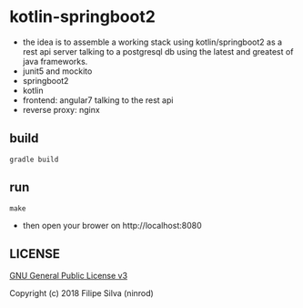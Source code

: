 # kotlin-springboot2

* the idea is to assemble a working stack using kotlin/springboot2 as a rest api server talking to a postgresql db using the latest and greatest of java frameworks. 
* junit5 and mockito 
* springboot2
* kotlin
* frontend: angular7 talking to the rest api
* reverse proxy: nginx

## build

    gradle build

## run

    make
    
* then open your brower on http://localhost:8080

## LICENSE

[GNU General Public License v3](https://www.gnu.org/licenses/gpl-3.0.en.html)

Copyright (c) 2018 Filipe Silva (ninrod)
